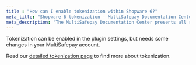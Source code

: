 ```yaml
---
title : "How can I enable tokenization within Shopware 6?"
meta_title: "Shopware 6 tokenization - MultiSafepay Documentation Center"
meta_description: "The MultiSafepay Documentation Center presents all relevant information about our Plugins and API. You can also find support pages for Payment Methods, Tools and General Questions as well as the contact details of our Support and Integration Teams."
---
```


Tokenization can be enabled in the plugin settings, but needs some changes in your MultiSafepay account.

Read our [detailed tokenization page](https://docs.multisafepay.com/tools/tokenization/) to find more about tokenization.

